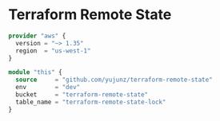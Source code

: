 # Terraform Remote State

``` terraform
provider "aws" {
  version = "~> 1.35"
  region  = "us-west-1"
}

module "this" {
  source     = "github.com/yujunz/terraform-remote-state"
  env        = "dev"
  bucket     = "terraform-remote-state"
  table_name = "terraform-remote-state-lock"
}
```

